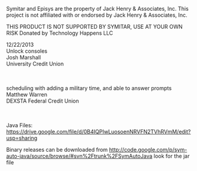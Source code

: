 Symitar and Episys are the property of Jack Henry & Associates, Inc. This project is not affiliated with or endorsed by Jack Henry & Associates, Inc.

THIS PRODUCT IS NOT SUPPORTED BY SYMITAR, USE AT YOUR OWN RISK
Donated by Technology Happens LLC

12/22/2013<br>
Unlock consoles<br>
Josh Marshall<br>
University Credit Union<br><br><br>

scheduling with adding a military time, and able to answer prompts<br>
Matthew Warren <br>
DEXSTA Federal Credit Union<br><br><br>

Java Files: <a href='https://drive.google.com/file/d/0B4IQPIwLuosoenNRVFN2TVhRVmM/edit?usp=sharing'>https://drive.google.com/file/d/0B4IQPIwLuosoenNRVFN2TVhRVmM/edit?usp=sharing</a><br>


Binary releases can be downloaded from <a href='http://code.google.com/p/sym-auto-java/source/browse/#svn%2Ftrunk%2FSymAutoJava'>http://code.google.com/p/sym-auto-java/source/browse/#svn%2Ftrunk%2FSymAutoJava</a> look for the jar file